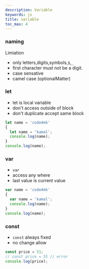 ```yaml
---
description: Variable
keywords: js
title: variable
toc_max: 4
---
```


### naming

Limiation

* only letters,digits,symbols,`$`,`_`
* first character must not be a digit.
* case sensative
* camel case (optionalMatter)


### let

* let is local variable
* don't access outside of block
* don't duplicate accept  same block

```js
let name = 'code4mk'
{
  let name = 'kamal';
  console.log(name);
}
console.log(name);
```

### var

* `var`
* access any where
* last value is current value

```js
var name = 'code4mk'
{
  var name = 'kamal';
  console.log(name);
}
console.log(name);
```

### const

* `const` always fixed
* no change allow

```js
const price = 51;
// const price = 55 // error
console.log(price);
```
